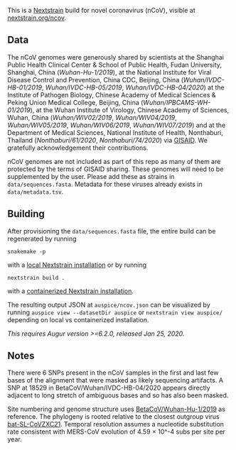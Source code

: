 This is a [Nextstrain](https://nextstrain.org) build for novel coronavirus (nCoV), visible at [nextstrain.org/ncov](https://nextstrain.org/ncov).

## Data

The nCoV genomes were generously shared by scientists at the Shanghai Public Health Clinical Center & School of Public Health, Fudan University, Shanghai, China (*Wuhan-Hu-1/2019*), at the National Institute for Viral Disease Control and Prevention, China CDC, Beijing, China (*Wuhan/IVDC-HB-01/2019*, *Wuhan/IVDC-HB-05/2019*, *Wuhan/IVDC-HB-04/2020*) at the Institute of Pathogen Biology, Chinese Academy of Medical Sciences & Peking Union Medical College, Beijing, China (*Wuhan/IPBCAMS-WH-01/2019*), at the Wuhan Institute of Virology, Chinese Academy of Sciences, Wuhan, China (*Wuhan/WIV02/2019*, *Wuhan/WIV04/2019*, *Wuhan/WIV05/2019*, *Wuhan/WIV06/2019*, *Wuhan/WIV07/2019*) and at the Department of Medical Sciences, National Institute of Health, Nonthaburi, Thailand (*Nonthaburi/61/2020*, *Nonthaburi/74/2020*) via [GISAID](https://gisaid.org). We gratefully acknowledgement their contributions.

nCoV genomes are not included as part of this repo as many of them are protected by the terms of GISAID sharing. These genomes will need to be supplemented by the user. Please add these as strains in `data/sequences.fasta`. Metadata for these viruses already exists in `data/metadata.tsv`.

## Building

After provisioning the `data/sequences.fasta` file, the entire build can be regenerated by running
```
snakemake -p
```
with a [local Nextstrain installation](https://nextstrain.org/docs/getting-started/local-installation) or by running
```
nextstrain build .
```
with a [containerized Nextstrain installation](https://nextstrain.org/docs/getting-started/container-installation).

The resulting output JSON at `auspice/ncov.json` can be visualized by running `auspice view --datasetDir auspice` or `nextstrain view auspice/` depending on local vs containerized installation.

_This requires Augur version >=6.2.0, released Jan 25, 2020._

## Notes

There were 6 SNPs present in the nCoV samples in the first and last few bases of the alignment that were masked as likely sequencing artifacts. A SNP at 18529 in BetaCoV/Wuhan/IVDC-HB-04/2020 appears directly adjacent to long stretch of ambiguous bases and so has also been masked.

Site numbering and genome structure uses [BetaCoV/Wuhan-Hu-1/2019](https://www.ncbi.nlm.nih.gov/nuccore/MN908947) as reference. The phylogeny is rooted relative to the closest outgroup virus [bat-SL-CoVZXC21](https://www.ncbi.nlm.nih.gov/nuccore/MG772934). Temporal resolution assumes a nucleotide substitution rate consistent with MERS-CoV evolution of 4.59 &times; 10^-4 subs per site per year.
